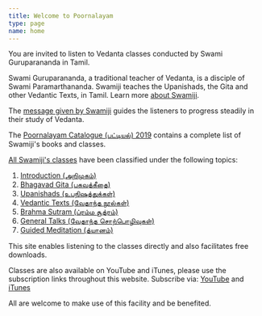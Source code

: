 ```yaml
---
title: Welcome to Poornalayam
type: page
name: home
---
```


You are invited to listen to Vedanta classes conducted by Swami Guruparananda in Tamil.

Swami Guruparananda, a traditional teacher of Vedanta, is a disciple of Swami Paramarthananda. Swamiji teaches the Upanishads, the Gita and other Vedantic Texts, in Tamil. Learn more [about Swamiji](/home/about-swamiji/).

The [message given by Swamiji](/home/swamijis-message/) guides the listeners to progress steadily in their study of Vedanta.

The [Poornalayam Catalogue (பட்டியல்) 2019](/files/poornalayam-catalogue-2019.pdf) contains a complete list of Swamiji's books and classes.

[All Swamiji's classes](/classes-recorded/) have been classified under the following topics:

1. [Introduction (அறிமுகம்)](/classes-recorded/introduction/)
1. [Bhagavad Gita (பகவத்கீதை)](/classes-recorded/bhagavad-gita/)
1. [Upanishads (உபநிஷத்துக்கள்)](/classes-recorded/upanishads/)
1. [Vedantic Texts (வேதாந்த நூல்கள்)](/classes-recorded/vedantic-texts/)
1. [Brahma Sutram (ப்ரம்ம சூத்ரம்)](/classes-recorded/brahma-sutram/)
1. [General Talks (வேதாந்த சொற்பொழிவுகள்)](/classes-recorded/general-talks/)
1. [Guided Meditation (த்யானம்)](/classes-recorded/guided-meditation/)

This site enables listening to the classes directly and also facilitates free downloads.

Classes are also available on YouTube and iTunes, please use the subscription links throughout this website. Subscribe via: [YouTube](https://www.youtube.com/user/swamiguruparananda) and [iTunes](https://itunes.apple.com/us/artist/poornalayam/id881211873?mt=2)

All are welcome to make use of this facility and be benefited.
